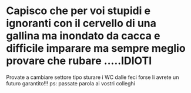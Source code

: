 # Capisco che per voi stupidi e ignoranti con il cervello di una gallina ma inondato da cacca e difficile imparare ma sempre meglio provare che rubare .....IDIOTI
Provate a cambiare settore tipo sturare i WC dalle feci forse li avrete un futuro garantito!!!
ps: passate parola ai vostri colleghi

